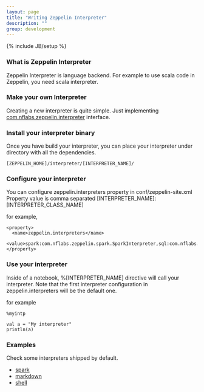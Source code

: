 ```yaml
---
layout: page
title: "Writing Zeppelin Interpreter"
description: ""
group: development
---
```

{% include JB/setup %}

### What is Zeppelin Interpreter

Zeppelin Interpreter is language backend. For example to use scala code in Zeppelin, you need scala interpreter.


### Make your own Interpreter

Creating a new interpreter is quite simple. Just implementing [com.nflabs.zeppelin.interpreter](https://github.com/NFLabs/zeppelin/blob/master/zeppelin-zengine/src/main/java/com/nflabs/zeppelin/interpreter/Interpreter.java) interface.

### Install your interpreter binary

Once you have build your interpreter, you can place your interpreter under directory with all the dependencies.

```
[ZEPPELIN_HOME]/interpreter/[INTERPRETER_NAME]/
```

### Configure your interpreter

You can configure zeppelin.interpreters property in conf/zeppelin-site.xml
Property value is comma separated [INTERPRETER_NAME]:[INTERPRETER_CLASS_NAME]

for example, 

```
<property>
  <name>zeppelin.interpreters</name>
  <value>spark:com.nflabs.zeppelin.spark.SparkInterpreter,sql:com.nflabs.zeppelin.spark.SparkSqlInterpreter,md:com.nflabs.zeppelin.markdown.Markdown,sh:com.nflabs.zeppelin.shell.ShellInterpreter,myintp:com.me.MyNewInterpreter</value>
</property>
```

### Use your interpreter

Inside of a notebook, %[INTERPRETER_NAME] directive will call your interpreter.
Note that the first interpreter configuration in zeppelin.interpreters will be the default one.

for example

```
%myintp

val a = "My interpreter"
println(a)
```


### Examples

Check some interpreters shipped by default.

 - [spark](https://github.com/NFLabs/zeppelin/tree/master/spark)
 - [markdown](https://github.com/NFLabs/zeppelin/tree/master/markdown)
 - [shell](https://github.com/NFLabs/zeppelin/tree/master/shell)

